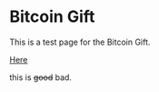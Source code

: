 # Bitcoin Gift


This is a test page for the Bitcoin Gift.

[Here](https://stephane.hongbaob.tc/blog/bitcoin-gift)

this is ~~good~~ bad.